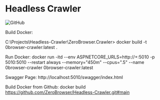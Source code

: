 # Headless Crawler

![GitHub](https://img.shields.io/github/license/zerobrowser/0browser-crawler?style=flat-square)


Build Docker:

C:\Projects\Headless-Crawler\ZeroBrowser.Crawler> docker build -t 0browser-crawler:latest .

Run Docker:
docker run -itd --env ASPNETCORE_URLS=http://+:5010 -p 5010:5010 --restart always --memory="450m" --cpus=".5" --name 0browser-crawler 0browser-crawler:latest

Swagger Page:
http://localhost:5010/swagger/index.html

Build Docker from Github:
docker build https://github.com/ZeroBrowser/Headless-Crawler.git#main
